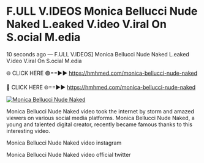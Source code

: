 # F.ULL V.IDEOS Monica Bellucci Nude Naked L.eaked V.ideo V.iral On S.ocial M.edia

10 seconds ago — F.ULL V.IDEOS] Monica Bellucci Nude Naked L.eaked V.ideo V.iral On S.ocial M.edia

🌐 CLICK HERE 🟢==►► https://hmhmed.com/monica-bellucci-nude-naked

🔴 CLICK HERE 🌐==►► https://hmhmed.com/monica-bellucci-nude-naked

[![Monica Bellucci Nude Naked](https://i.imgur.com/dJHk4Zq.gif)](https://hmhmed.com/monica-bellucci-nude-naked)

Monica Bellucci Nude Naked video took the internet by storm and amazed viewers on various social media platforms. Monica Bellucci Nude Naked, a young and talented digital creator, recently became famous thanks to this interesting video.

Monica Bellucci Nude Naked video instagram

Monica Bellucci Nude Naked video official twitter
